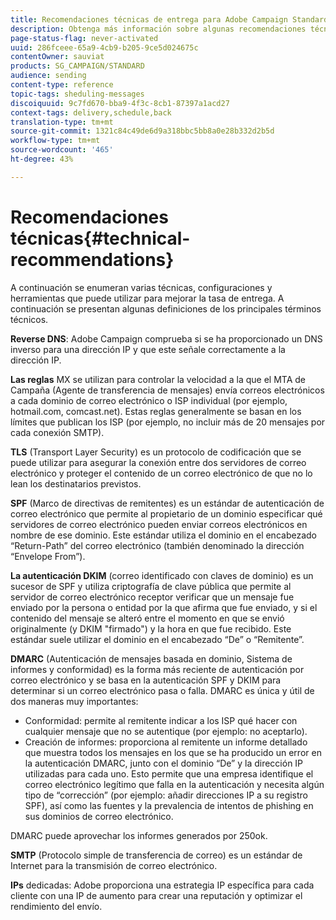 ```yaml
---
title: Recomendaciones técnicas de entrega para Adobe Campaign Standard
description: Obtenga más información sobre algunas recomendaciones técnicas para mejorar la capacidad de entrega con Adobe Campaign Standard.
page-status-flag: never-activated
uuid: 286fceee-65a9-4cb9-b205-9ce5d024675c
contentOwner: sauviat
products: SG_CAMPAIGN/STANDARD
audience: sending
content-type: reference
topic-tags: sheduling-messages
discoiquuid: 9c7fd670-bba9-4f3c-8cb1-87397a1acd27
context-tags: delivery,schedule,back
translation-type: tm+mt
source-git-commit: 1321c84c49de6d9a318bbc5bb8a0e28b332d2b5d
workflow-type: tm+mt
source-wordcount: '465'
ht-degree: 43%

---
```



# Recomendaciones técnicas{#technical-recommendations}

A continuación se enumeran varias técnicas, configuraciones y herramientas que puede utilizar para mejorar la tasa de entrega. A continuación se presentan algunas definiciones de los principales términos técnicos.

**Reverse DNS**: Adobe Campaign comprueba si se ha proporcionado un DNS inverso para una dirección IP y que este señale correctamente a la dirección IP.

**Las reglas** MX se utilizan para controlar la velocidad a la que el MTA de Campaña (Agente de transferencia de mensajes) envía correos electrónicos a cada dominio de correo electrónico o ISP individual (por ejemplo, hotmail.com, comcast.net). Estas reglas generalmente se basan en los límites que publican los ISP (por ejemplo, no incluir más de 20 mensajes por cada conexión SMTP).

**TLS** (Transport Layer Security) es un protocolo de codificación que se puede utilizar para asegurar la conexión entre dos servidores de correo electrónico y proteger el contenido de un correo electrónico de que no lo lean los destinatarios previstos.

**SPF** (Marco de directivas de remitentes) es un estándar de autenticación de correo electrónico que permite al propietario de un dominio especificar qué servidores de correo electrónico pueden enviar correos electrónicos en nombre de ese dominio. Este estándar utiliza el dominio en el encabezado “Return-Path” del correo electrónico (también denominado la dirección “Envelope From”).

**La autenticación DKIM** (correo identificado con claves de dominio) es un sucesor de SPF y utiliza criptografía de clave pública que permite al servidor de correo electrónico receptor verificar que un mensaje fue enviado por la persona o entidad por la que afirma que fue enviado, y si el contenido del mensaje se alteró entre el momento en que se envió originalmente (y DKIM &quot;firmado&quot;) y la hora en que fue recibido. Este estándar suele utilizar el dominio en el encabezado “De” o “Remitente”. 

**DMARC** (Autenticación de mensajes basada en dominio, Sistema de informes y conformidad) es la forma más reciente de autenticación por correo electrónico y se basa en la autenticación SPF y DKIM para determinar si un correo electrónico pasa o falla. DMARC es única y útil de dos maneras muy importantes:
* Conformidad: permite al remitente indicar a los ISP qué hacer con cualquier mensaje que no se autentique (por ejemplo: no aceptarlo).
* Creación de informes: proporciona al remitente un informe detallado que muestra todos los mensajes en los que se ha producido un error en la autenticación DMARC, junto con el dominio “De” y la dirección IP utilizadas para cada uno. Esto permite que una empresa identifique el correo electrónico legítimo que falla en la autenticación y necesita algún tipo de “corrección” (por ejemplo: añadir direcciones IP a su registro SPF), así como las fuentes y la prevalencia de intentos de phishing en sus dominios de correo electrónico.

DMARC puede aprovechar los informes generados por 250ok.

**SMTP** (Protocolo simple de transferencia de correo) es un estándar de Internet para la transmisión de correo electrónico.

**IPs** dedicadas: Adobe proporciona una estrategia IP específica para cada cliente con una IP de aumento para crear una reputación y optimizar el rendimiento del envío.
